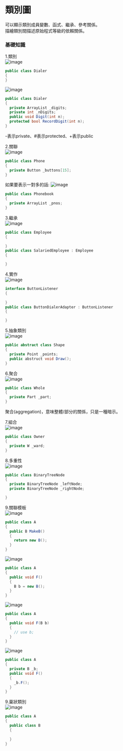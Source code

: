 # 類別圖
可以顯示類別成員變數、函式、繼承、參考關係。  
描繪類別間描述原始程式等級的依賴關係。

### 基礎知識
1.類別  
![image](/類別圖/assets/1.jpg)

```csharp
public class Dialer
{
}
```
![image](/類別圖/assets/2.jpg)

```csharp
public class Dialer
{
  private ArrayList _digits;
  private int _nDigits;
  public void Digit(int n);
  protected bool RecordDigit(int n);
}
```
-表示private、#表示protected、+表示public

2.關聯  
![image](/類別圖/assets/3.jpg)
```csharp
public class Phone
{
  private Button _buttons[15];
}
```
如果要表示一對多的話:
![image](/類別圖/assets/4.jpg)
```csharp
public class Phonebook
{
  private ArrayList _pnos;
}
```

3.繼承  
![image](/類別圖/assets/5.jpg)
```csharp
public class Employee
{
  
}
public class SalariedEmployee : Employee
{

}
```
4.實作  
![image](/類別圖/assets/6.jpg)
```csharp
interface ButtonListener
{
  
}
public class ButtonDialerAdapter : ButtonListener
{

}
```
5.抽象類別  
![image](/類別圖/assets/7.jpg)
```csharp
public abstract class Shape
{
  private Point _points;
  public abstruct void Draw();
}
```
6.聚合  
![image](/類別圖/assets/8.jpg)
```csharp
public class Whole
{
  private Part _part;
}
```
聚合(aggregation)，意味整體/部分的關係，只是一種暗示。  

7.組合  
![image](/類別圖/assets/9.jpg)
```csharp
public class Owner
{
  private W _ward;
}
```
8.多重性  
![image](/類別圖/assets/10.jpg)
```csharp
public class BinaryTreeNode
{
  private BinaryTreeNode _leftNode;
  private BinaryTreeNode _rightNode;

}
```
9.關聯模板  
![image](/類別圖/assets/11.jpg)
```csharp
public class A
{
  public B MakeB()
  {
    return new B();
  }
}
```

![image](/類別圖/assets/12.jpg)
```csharp
public class A
{
  public void F()
  {
    B b = new B();
  }
}
```

![image](/類別圖/assets/13.jpg)
```csharp
public class A
{
  public void F(B b)
  {
    // use b;
  }
}
```
![image](/類別圖/assets/14.jpg)
```csharp
public class A
{
  private B _b;
  public void F()
  {
    _b.F();
  }
}
```


9.巢狀類別  
![image](/類別圖/assets/11.jpg)
```csharp
public class A
{
  public class B 
  {
  
  }
}
```
